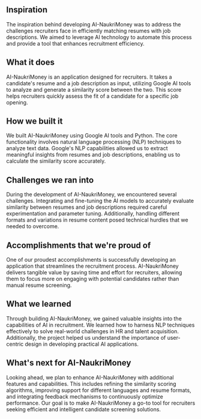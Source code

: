 ## Inspiration

The inspiration behind developing AI-NaukriMoney was to address the challenges recruiters face in efficiently matching resumes with job descriptions. We aimed to leverage AI technology to automate this process and provide a tool that enhances recruitment efficiency.

## What it does

AI-NaukriMoney is an application designed for recruiters. It takes a candidate's resume and a job description as input, utilizing Google AI tools to analyze and generate a similarity score between the two. This score helps recruiters quickly assess the fit of a candidate for a specific job opening.

## How we built it

We built AI-NaukriMoney using Google AI tools and Python. The core functionality involves natural language processing (NLP) techniques to analyze text data. Google's NLP capabilities allowed us to extract meaningful insights from resumes and job descriptions, enabling us to calculate the similarity score accurately.

## Challenges we ran into

During the development of AI-NaukriMoney, we encountered several challenges. Integrating and fine-tuning the AI models to accurately evaluate similarity between resumes and job descriptions required careful experimentation and parameter tuning. Additionally, handling different formats and variations in resume content posed technical hurdles that we needed to overcome.

## Accomplishments that we're proud of

One of our proudest accomplishments is successfully developing an application that streamlines the recruitment process. AI-NaukriMoney delivers tangible value by saving time and effort for recruiters, allowing them to focus more on engaging with potential candidates rather than manual resume screening.

## What we learned

Through building AI-NaukriMoney, we gained valuable insights into the capabilities of AI in recruitment. We learned how to harness NLP techniques effectively to solve real-world challenges in HR and talent acquisition. Additionally, the project helped us understand the importance of user-centric design in developing practical AI applications.

## What's next for AI-NaukriMoney

Looking ahead, we plan to enhance AI-NaukriMoney with additional features and capabilities. This includes refining the similarity scoring algorithms, improving support for different languages and resume formats, and integrating feedback mechanisms to continuously optimize performance. Our goal is to make AI-NaukriMoney a go-to tool for recruiters seeking efficient and intelligent candidate screening solutions.
